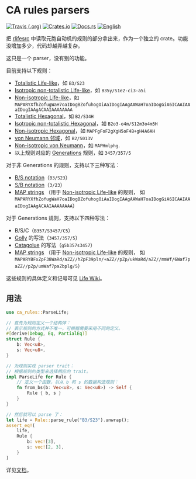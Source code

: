 # CA rules parsers

[![Travis (.org)](https://img.shields.io/travis/AlephAlpha/ca-rules)](https://travis-ci.org/AlephAlpha/ca-rules) [![Crates.io](https://img.shields.io/crates/v/ca-rules)](https://crates.io/crates/ca-rules) [![Docs.rs](https://docs.rs/ca-rules/badge.svg)](https://docs.rs/ca-rules/) [![English](https://img.shields.io/badge/readme-English-brightgreen)](README_en.md)

把 [rlifesrc](https://github.com/AlephAlpha/rlifesrc) 中读取元胞自动机的规则的部分拿出来，作为一个独立的 crate。功能没增加多少，代码却越弄越复杂。

这只是一个 parser，没有别的功能。

目前支持以下规则：

* [Totalistic Life-like](http://www.conwaylife.com/wiki/Totalistic_Life-like_cellular_automaton)，如 `B3/S23`
* [Isotropic non-totalistic Life-like](http://www.conwaylife.com/wiki/Isotropic_non-totalistic_Life-like_cellular_automaton)，如 `B35y/S1e2-ci3-a5i`
* [Non-isotropic Life-like](http://www.conwaylife.com/wiki/Non-isotropic_Life-like_cellular_automaton)，如 `MAPARYXfhZofugWaH7oaIDogBZofuhogOiAaIDogIAAgAAWaH7oaIDogGiA6ICAAIAAaIDogIAAgACAAIAAAAAAAA`
* [Totalistic Hexagonal](http://www.conwaylife.com/wiki/Hexagonal_neighbourhood)，如 `B2/S34H`
* [Isotropic non-totalistic Hexagonal](http://www.conwaylife.com/wiki/Hexagonal_neighbourhood)，如 `B2o3-o4m/S12m3o4m5H`
* [Non-isotropic Hexagonal](http://www.conwaylife.com/wiki/Non-isotropic_Life-like_cellular_automaton)，如 `MAPFgFoF2gXgH5oF4B+gH4A6AH`
* [von Neumann 邻域](http://www.conwaylife.com/wiki/Von_Neumann_neighbourhood)，如 `B2/S013V`
* [Non-isotropic von Neumann](http://www.conwaylife.com/wiki/Non-isotropic_Life-like_cellular_automaton)，如 `MAPHmlphg`.
* 以上规则对应的 [Generations](http://www.conwaylife.com/wiki/Generations) 规则，如 `3457/357/5`

对于非 Generations 的规则，支持以下三种写法：
* [B/S notation](http://www.conwaylife.com/wiki/Rulestring#B.2FS_notation)（`B3/S23`）
* [S/B notation](http://www.conwaylife.com/wiki/Rulestring#S.2FB_notation)（`3/23`）
* [MAP strings](http://www.conwaylife.com/wiki/Non-isotropic_Life-like_cellular_automaton) 
  （用于 [Non-isotropic Life-like](http://www.conwaylife.com/wiki/Non-isotropic_Life-like_cellular_automaton) 的规则，
  如 `MAPARYXfhZofugWaH7oaIDogBZofuhogOiAaIDogIAAgAAWaH7oaIDogGiA6ICAAIAAaIDogIAAgACAAIAAAAAAAA`）

对于 Generations 规则，支持以下四种写法：

* B/S/C（`B357/S3457/C5`）
* [Golly](http://golly.sourceforge.net/Help/Algorithms/Generations.html) 的写法（`3457/357/5`）
* [Catagolue](https://catagolue.appspot.com/rules/generations) 的写法（`g5b357s3457`）
* [MAP strings](http://www.conwaylife.com/wiki/Non-isotropic_Life-like_cellular_automaton)
  （用于 [Non-isotropic Life-like](http://www.conwaylife.com/wiki/Non-isotropic_Life-like_cellular_automaton) 的规则，
  如 `MAPARYBFxZpF38WaRd/aZZ//hZpF39pln/+aZZ//pZp/ukWaRd/aZZ//mmWf/6Waf7paZZ//pZp/umWaf7paZbplg/5`）


这些规则的具体定义和记号可见 [Life Wiki](http://www.conwaylife.com/wiki/Rulestring)。

## 用法

```rust
use ca_rules::ParseLife;

// 首先为规则定义一个结构体：
// 表示规则的方式并不唯一，可根据需要采用不同的定义。
#[derive(Debug, Eq, PartialEq)]
struct Rule {
    b: Vec<u8>,
    s: Vec<u8>,
}

// 为规则实现 parser trait：
// 根据规则的类型来选择相应的 trait。
impl ParseLife for Rule {
    // 定义一个函数，以从 b 和 s 的数据构造规则：
    fn from_bs(b: Vec<u8>, s: Vec<u8>) -> Self {
        Rule { b, s }
    }
}

// 然后就可以 parse 了：
let life = Rule::parse_rule("B3/S23").unwrap();
assert_eq!(
    life,
    Rule {
        b: vec![3],
        s: vec![2, 3],
    }
)
```

详见[文档](https://docs.rs/ca-rules/)。
